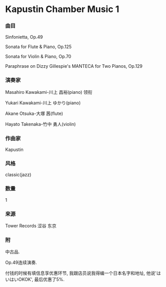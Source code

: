 # Kapustin Chamber Music 1

### 曲目
Sinfonietta, Op.49

Sonata for Flute & Piano, Op.125

Sonata for Violin & Piano, Op.70

Paraphrase on Dizzy Gillespie's MANTECA for Two Pianos, Op.129
### 演奏家
Masahiro Kawakami-川上 昌裕(piano) 领衔

Yukari Kawakami-川上 ゆかり(piano)

Akane Otsuka-大塚 茜(flute)

Hayato Takenaka-竹中 勇人(violin)
### 作曲家
Kapustin
### 风格
classic(jazz)
### 数量
1
### 来源
Tower Records 涩谷 东京
### 附
中古品.

Op.49连续演奏.

付钱的时候有填信息享优惠环节, 我跟店员说我得编一个日本名字和地址, 他说'はいはいOKOK', 最后优惠了5%.